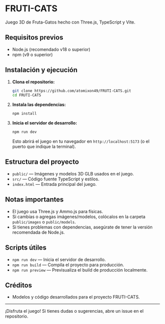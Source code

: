 # FRUTI-CATS

Juego 3D de Fruta-Gatos hecho con Three.js, TypeScript y Vite.

## Requisitos previos
- Node.js (recomendado v18 o superior)
- npm (v9 o superior)

## Instalación y ejecución

1. **Clona el repositorio:**
   ```sh
   git clone https://github.com/atomixon49/FRUTI-CATS.git
   cd FRUTI-CATS
   ```

2. **Instala las dependencias:**
   ```sh
   npm install
   ```

3. **Inicia el servidor de desarrollo:**
   ```sh
   npm run dev
   ```
   Esto abrirá el juego en tu navegador en `http://localhost:5173` (o el puerto que indique la terminal).

## Estructura del proyecto
- `public/` — Imágenes y modelos 3D GLB usados en el juego.
- `src/` — Código fuente TypeScript y estilos.
- `index.html` — Entrada principal del juego.

## Notas importantes
- El juego usa Three.js y Ammo.js para físicas.
- Si cambias o agregas imágenes/modelos, colócalos en la carpeta `public/images` o `public/models`.
- Si tienes problemas con dependencias, asegúrate de tener la versión recomendada de Node.js.

## Scripts útiles
- `npm run dev` — Inicia el servidor de desarrollo.
- `npm run build` — Compila el proyecto para producción.
- `npm run preview` — Previsualiza el build de producción localmente.

## Créditos
- Modelos y código desarrollados para el proyecto FRUTI-CATS.

---
¡Disfruta el juego! Si tienes dudas o sugerencias, abre un issue en el repositorio.
